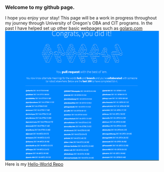 

<body>
<p><h3>Welcome to my github page.</h3> I hope you enjoy your stay! This page will be a work in progress throughout my journey through University of Oregon's OBA and CIT programs.
In the past I have helped set up other basic webpages such as <a href = "http://www.golarp.com">golarp.com</a>

<img src="/images/github-banner.png"/>
Here is my <a href ="https://github.com/pants-404/hello-world.git"> Hello-World Repo </a>

<script></script>
